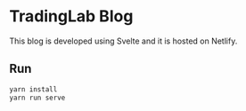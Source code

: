 # TradingLab Blog

This blog is developed using Svelte and it is hosted on Netlify.

## Run

```bash
yarn install
yarn run serve
```
